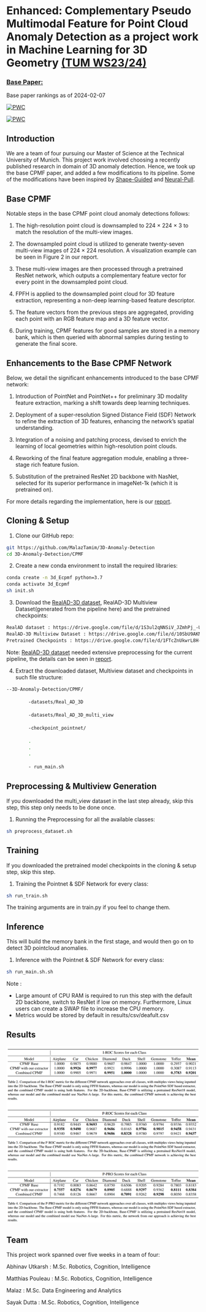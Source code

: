 
# Enhanced:  Complementary Pseudo Multimodal Feature for Point Cloud Anomaly Detection as a project work in Machine Learning for 3D Geometry [(TUM WS23/24)](https://drive.google.com/file/d/1onQ9-69kLbpYJzAUucd1hnJOCu5J2Ge6/view)
### [Base Paper:](https://arxiv.org/abs/2303.13194)
Base paper rankings as of 2024-02-07

[![PWC](https://img.shields.io/endpoint.svg?url=https://paperswithcode.com/badge/complementary-pseudo-multimodal-feature-for/depth-anomaly-detection-and-segmentation-on)](https://paperswithcode.com/sota/depth-anomaly-detection-and-segmentation-on?p=complementary-pseudo-multimodal-feature-for)

[![PWC](https://img.shields.io/endpoint.svg?url=https://paperswithcode.com/badge/complementary-pseudo-multimodal-feature-for/3d-anomaly-detection-and-segmentation-on)](https://paperswithcode.com/sota/3d-anomaly-detection-and-segmentation-on?p=complementary-pseudo-multimodal-feature-for)




## Introduction
We are a team of four pursuing our Master of Science at the Technical University of Munich. This project work involved choosing a recently published research in domain of 3D anomaly detection. Hence, we took up the base CPMF paper, and added a few modifications to its pipeline. Some of the modifications have  been inspired by [Shape-Guided](https://openreview.net/pdf?id=IkSGn9fcPz) and [Neural-Pull](https://arxiv.org/pdf/2011.13495.pdf).



## Base CPMF
Notable steps in the base CPMF point cloud anomaly detections follows:
1. The high-resolution point cloud is downsampled to 224 × 224 × 3 to match the resolution of the multi-view images.

2. The downsampled point cloud is utilized to generate twenty-seven multi-view images of 224 × 224 resolution. A visualization example can be seen in Figure 2 in our report.

3. These multi-view images are then processed through a pretrained ResNet network, which outputs a complementary feature vector for every point in the downsampled point cloud.

4. FPFH is applied to the downsampled point cloud for 3D feature extraction, representing a non-deep learning-based feature descriptor.

5. The feature vectors from the previous steps are aggregated, providing each point with an RGB feature map and a 3D feature vector.

6. During training, CPMF features for good samples are stored in a memory bank, which is then queried with abnormal samples during testing to generate the final score.


## Enhancements to the Base CPMF Network

Below, we detail the significant enhancements introduced to the base CPMF network:
1. Introduction of PointNet and PointNet++ for preliminary 3D modality feature extraction, marking a shift towards deep learning techniques.
2. Deployment of a super-resolution Signed Distance Field (SDF) Network to refine the extraction of 3D features, enhancing the network’s spatial understanding.

3. Integration of a noising and patching process, devised to enrich the learning of local geometries within high-resolution point clouds.

4. Reworking of the final feature aggregation module, enabling a three-stage rich feature fusion.

5. Substitution of the pretrained ResNet 2D backbone with NasNet, selected for its superior performance in imageNet-1k (which it is pretrained on).

For more details regarding the implementation, here is our [report](https://drive.google.com/file/d/1onQ9-69kLbpYJzAUucd1hnJOCu5J2Ge6/view).
## Cloning & Setup

1.  Clone our GitHub repo:
```bash
git https://github.com/MalazTamim/3D-Anomaly-Detection
cd 3D-Anomaly-Detection/CPMF
```

2. Create a new conda environment to install the required libraries:
```bash
conda create -n 3d_Ecpmf python=3.7
conda activate 3d_Ecpmf
sh init.sh
```

3. Download the [RealAD-3D dataset](https://github.com/M-3LAB/Real3D-AD), RealAD-3D Multiview Dataset(generated from the pipeline here) and the pretrained checkpoints:
```bash
RealAD dataset : https://drive.google.com/file/d/1S3ul2qNNSiV_JZmhPj_-U0ZbO2TdVN30/view?usp=sharing
RealAD-3D Multiview Dataset : https://drive.google.com/file/d/10SbU9AKNQQyIlT5Q0MkvRaUlhvxHpiry/view?usp=sharing
Pretrained Checkpoints : https://drive.google.com/file/d/1FTcZnUkwrL8H--xBFQY2z3esVCuwR_ZX/view?usp=sharing
```
Note: [RealAD-3D dataset](https://github.com/M-3LAB/Real3D-AD) needed extensive preprocessing for the current pipeline, the details can be seen in  [report](https://drive.google.com/file/d/1onQ9-69kLbpYJzAUucd1hnJOCu5J2Ge6/view).

4. Extract the downloaded dataset, Multiview dataset and checkpoints in such file structure:
```bash
--3D-Anomaly-Detection/CPMF/

        -datasets/Real_AD_3D

        -datasets/Real_AD_3D_multi_view

        -checkpoint_pointnet/

        .
        .
        .

        - run_main.sh
```


## Preprocessing & Multiview Generation
If you downloaded the multi_view dataset in the last step already, skip this step, this step only needs to be done once.

1. Running the Preprocessing for all the available classes:
```bash
sh preprocess_dataset.sh
```

## Training
If you downloaded the pretrained model checkpoints in the cloning & setup step, skip this step.

1. Training the Pointnet & SDF Network for every class:
```bash
sh run_train.sh
```

The training arguments are in train.py if you feel to change them.


## Inference
This will build the memory bank in the first stage, and would then go on to detect 3D pointcloud anomalies.

1. Inference with the Pointnet & SDF Network for every class:
```bash
sh run_main.sh.sh
```

Note : 
- Large amount of CPU RAM is required to run this step with the default 2D backbone, switch to ResNet if low on memory. Furthermore, Linux users can create a SWAP file to increase the CPU memory.
- Metrics would be stored by default in results/csv/deafult.csv


## Results

![Metrics](CPMF/utils/results.png)

## Team
This project work spanned over five weeks in a team of four:

Abhinav Utkarsh : M.Sc. Robotics, Cognition, Intelligence

Matthias Pouleau : M.Sc. Robotics, Cognition, Intelligence

Malaz : M.Sc. Data Engineering and Analytics

Sayak Dutta : M.Sc. Robotics, Cognition, Intelligence
